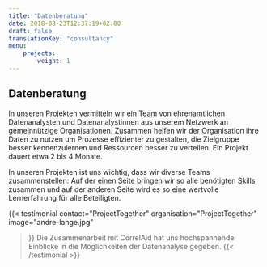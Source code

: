 ```yaml
---
title: "Datenberatung"
date: 2018-08-23T12:37:19+02:00
draft: false
translationKey: "consultancy"
menu: 
    projects:
        weight: 1
---
```


## Datenberatung

In unseren Projekten vermitteln wir ein Team von ehrenamtlichen Datenanalysten und Datenanalystinnen aus unserem Netzwerk an gemeinnützige Organisationen. Zusammen helfen wir der Organisation ihre Daten zu nutzen um Prozesse effizienter zu gestalten, die Zielgruppe besser kennenzulernen und Ressourcen besser zu verteilen. Ein Projekt dauert etwa 2 bis 4 Monate.

In unseren Projekten ist uns wichtig, dass wir diverse Teams zusammenstellen: Auf der einen Seite bringen wir so alle benötigten Skills zusammen und auf der anderen Seite wird es so eine wertvolle Lernerfahrung für alle Beteiligten.

{{< testimonial 
    contact="ProjectTogether"
    organisation="ProjectTogether"
    image="andre-lange.jpg"
>}}
    Die Zusammenarbeit mit CorrelAid hat uns hochspannende Einblicke in die Möglichkeiten der Datenanalyse gegeben.
{{< /testimonial >}}